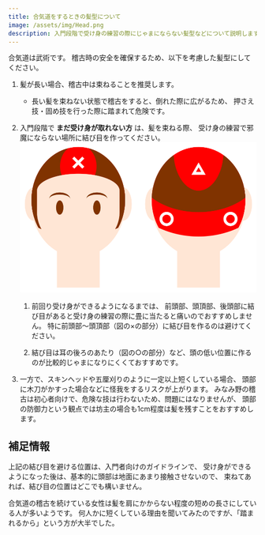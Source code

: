 ```yaml
---
title: 合気道をするときの髪型について
image: /assets/img/Head.png
description: 入門段階で受け身の練習の際にじゃまにならない髪型などについて説明します
---
```


合気道は武術です。
稽古時の安全を確保するため、以下を考慮した髪型にしてください。

1. 髪が長い場合、稽古中は束ねることを推奨します。

    * 長い髪を束ねない状態で稽古をすると、倒れた際に広がるため、
      押さえ技・固め技を行った際に踏まれて危険です。

1. 入門段階で **まだ受け身が取れない方** は、髪を束ねる際、
   受け身の練習で邪魔にならない場所に結び目を作ってください。  
    ![center:結び目の位置](/assets/img/Head.png)

    1. 前回り受け身ができるようになるまでは、
       前頭部、頭頂部、後頭部に結び目があると受け身の練習の際に畳に当たると痛いのでおすすめしません。
       特に前頭部～頭頂部（図の×の部分）に結び目を作るのは避けてください。

    1. 結び目は耳の後ろのあたり（図の○の部分）など、頭の低い位置に作るのが比較的じゃまになりにくくておすすめです。

1. 一方で、スキンヘッドや五厘刈りのように一定以上短くしている場合、
   頭部に木刀がかすった場合などに怪我をするリスクが上がります。
   みなみ野の稽古は初心者向けで、危険な技は行わないため、問題にはなりませんが、
   頭部の防御力という観点では坊主の場合も1cm程度は髪を残すことをおすすめします。

## 補足情報

上記の結び目を避ける位置は、入門者向けのガイドラインで、
受け身ができるようになった後は、基本的に頭部は地面にあまり接触させないので、
束ねてあれば、結び目の位置はどこでも構いません。

合気道の稽古を続けている女性は髪を肩にかからない程度の短めの長さにしている人が多いようです。
何人かに短くしている理由を聞いてみたのですが、「踏まれるから」という方が大半でした。
